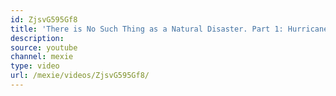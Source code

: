 ```yaml
---
id: ZjsvG595Gf8
title: 'There is No Such Thing as a Natural Disaster. Part 1: Hurricane Katrina'
description:
source: youtube
channel: mexie
type: video
url: /mexie/videos/ZjsvG595Gf8/
---
```

